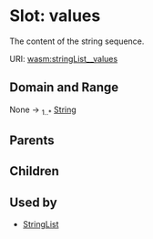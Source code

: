 
# Slot: values


The content of the string sequence.

URI: [wasm:stringList__values](https://w3id.org/itk/wasmstringList__values)


## Domain and Range

None &#8594;  <sub>1..\*</sub> [String](types/String.md)

## Parents


## Children


## Used by

 * [StringList](StringList.md)

